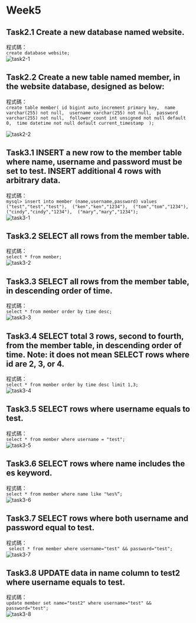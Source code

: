 # Week5
## Task2.1 Create a new database named website.  
程式碼：  
`create database website;`  
![task2-1](./img/task2-1.png)  

## Task2.2 Create a new table named member, in the website database, designed as below:  
程式碼：  
``create table member(
id bigint auto_increment primary key, 
name varchar(255) not null, 
username varchar(255) not null, 
password varchar(255) not null, 
follower_count int unsigned not null default 0, 
time datetime not null default current_timestamp 
);``  

![task2-2](./img/task2-2.png)

## Task3.1 INSERT a new row to the member table where name, username and password must be set to test. INSERT additional 4 rows with arbitrary data.  
程式碼：  
``mysql> insert into member (name,username,password) values
("test","test","test"), 
("ken","ken","1234"), 
("tom","tom","1234"), 
("cindy","cindy","1234"), 
("mary","mary","1234");``  
![task3-1](./img/task3-1.png)


## Task3.2 SELECT all rows from the member table.  
程式碼：  
``select * from member;``  
![task3-2](./img/task3-2.png)  

## Task3.3 SELECT all rows from the member table, in descending order of time.  
程式碼：  
``select * from member order by time desc;``  
![task3-3](./img/task3-3.png)  

## Task3.4 SELECT total 3 rows, second to fourth, from the member table, in descending order of time. Note: it does not mean SELECT rows where id are 2, 3, or 4.  
程式碼：  
``select * from member order by time desc limit 1,3;``  
![task3-4](./img/task3-4.png)  

## Task3.5 SELECT rows where username equals to test.   
程式碼：  
``select * from member where username = "test";``  
![task3-5](./img/task3-5.png)  

## Task3.6 SELECT rows where name includes the es keyword.   
程式碼：  
``select * from member where name like "%es%“;``  
![task3-6](./img/task3-6.png)  


## Task3.7 SELECT rows where both username and password equal to test.  
程式碼：  
`` select * from member where username="test" && password="test";``  
![task3-7](./img/task3-7.png)  

## Task3.8 UPDATE data in name column to test2 where username equals to test.  
程式碼：  
``update member
set name="test2"
where username="test" && password="test";
``  
![task3-8](./img/task3-8.png)  










